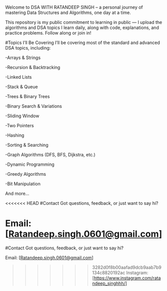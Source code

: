 Welcome to DSA WITH RATANDEEP SINGH – a personal journey of mastering Data Structures and Algorithms, one day at a time.

This repository is my public commitment to learning in public — I upload the algorithms and DSA topics I learn daily, along with code, explanations, and practice problems. Follow along or join in!

 
#Topics I’ll Be Covering
  I’ll be covering most of the standard and advanced DSA topics, including:

  -Arrays & Strings

  -Recursion & Backtracking

  -Linked Lists

  -Stack & Queue

  -Trees & Binary Trees

  -Binary Search & Variations

  -Sliding Window

  -Two Pointers

  -Hashing

  -Sorting & Searching

  -Graph Algorithms (DFS, BFS, Dijkstra, etc.)

  -Dynamic Programming

  -Greedy Algorithms

  -Bit Manipulation

  And more…



<<<<<<< HEAD
#Contact
  Got questions, feedback, or just want to say hi?

  Email: [Ratandeep.singh.0601@gmail.com]
=======
#Contact 
Got questions, feedback, or just want to say hi?

  Email: [Ratandeep.singh.0601@gmail.com]
  
>>>>>>> 3282d0f8b00aafad9dcb9aab7b9134c8820192ac
  Instagram: [https://www.instagram.com/ratandeep_singhhh/]
